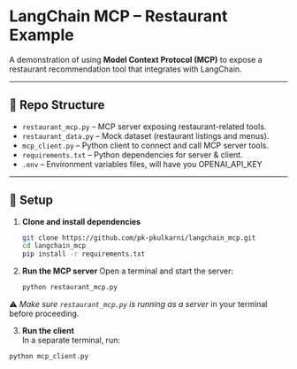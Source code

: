 # LangChain MCP – Restaurant Example

A demonstration of using **Model Context Protocol (MCP)** to expose a restaurant recommendation tool that integrates with LangChain.

---

## 📁 Repo Structure

- `restaurant_mcp.py` – MCP server exposing restaurant-related tools.
- `restaurant_data.py` – Mock dataset (restaurant listings and menus).
- `mcp_client.py` – Python client to connect and call MCP server tools.
- `requirements.txt` – Python dependencies for server & client.
- `.env` – Environment variables files, will have you OPENAI_API_KEY

---

## 🚀 Setup

1. **Clone and install dependencies**

   ```bash
   git clone https://github.com/pk-pkulkarni/langchain_mcp.git
   cd langchain_mcp
   pip install -r requirements.txt

2. **Run the MCP server**
  Open a terminal and start the server:
   ```bash
   python restaurant_mcp.py
⚠️ *Make sure `restaurant_mcp.py` is running as a server* in your terminal before proceeding.

3. **Run the client**  
In a separate terminal, run:
```bash
python mcp_client.py
